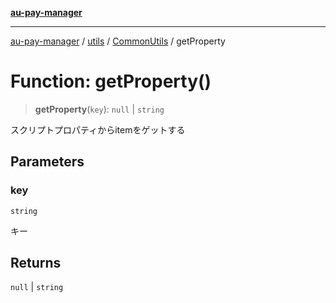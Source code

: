 [**au-pay-manager**](../../../../README.md)

***

[au-pay-manager](../../../../README.md) / [utils](../../../README.md) / [CommonUtils](../README.md) / getProperty

# Function: getProperty()

> **getProperty**(`key`): `null` \| `string`

スクリプトプロパティからitemをゲットする

## Parameters

### key

`string`

キー

## Returns

`null` \| `string`
